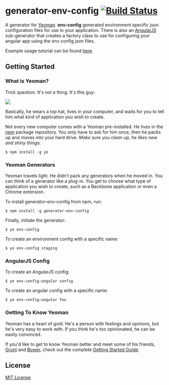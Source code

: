 # generator-env-config [![Build Status](https://secure.travis-ci.org/newtriks/generator-env-config.png?branch=master)](https://travis-ci.org/stationkeeping/generator-env-config)

A generator for [Yeoman](http://yeoman.io). **env-config** generated environment specific json configuration files for use in your application. There is also an [AngularJS](http://angularjs.org/) sub-generator that creates a factory class to use for configuring your angular app using the env config json files.

Example usage tutorial can be found [here](http://newtriks.com/2013/11/29/environment-specific-configuration-in-angularjs-using-grunt/).


## Getting Started

### What is Yeoman?

Trick question. It's not a thing. It's this guy:

![](http://i.imgur.com/JHaAlBJ.png)

Basically, he wears a top hat, lives in your computer, and waits for you to tell him what kind of application you wish to create.

Not every new computer comes with a Yeoman pre-installed. He lives in the [npm](https://npmjs.org) package repository. You only have to ask for him once, then he packs up and moves into your hard drive. *Make sure you clean up, he likes new and shiny things.*

```
$ npm install -g yo
```

### Yeoman Generators

Yeoman travels light. He didn't pack any generators when he moved in. You can think of a generator like a plug-in. You get to choose what type of application you wish to create, such as a Backbone application or even a Chrome extension.

To install generator-env-config from npm, run:

```
$ npm install -g generator-env-config
```

Finally, initiate the generator:

```
$ yo env-config
```

To create an environment config with a specific name:

```
$ yo env-config staging
```

### AngularJS Config

To create an AngularJS config:

```
$ yo env-config:angular config
```

To create an angular config with a specific name:

```
$ yo env-config:angular foo
```

### Getting To Know Yeoman

Yeoman has a heart of gold. He's a person with feelings and opinions, but he's very easy to work with. If you think he's too opinionated, he can be easily convinced.

If you'd like to get to know Yeoman better and meet some of his friends, [Grunt](http://gruntjs.com) and [Bower](http://bower.io), check out the complete [Getting Started Guide](https://github.com/yeoman/yeoman/wiki/Getting-Started).


## License

[MIT License](http://en.wikipedia.org/wiki/MIT_License)


